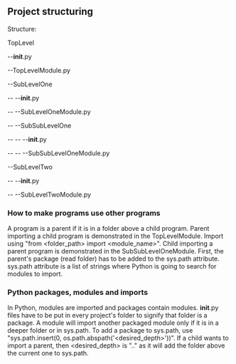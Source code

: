 ## Project structuring

Structure:

TopLevel

--__init__.py

--TopLevelModule.py

--SubLevelOne

-- --__init__.py

-- --SubLevelOneModule.py

-- --SubSubLevelOne

-- -- --__init__.py

-- -- --SubSubLevelOneModule.py

--SubLevelTwo

-- --__init__.py

-- --SubLevelTwoModule.py

### How to make programs use other programs

A program is a parent if it is in a folder above a child program.
Parent importing a child program is demonstrated in the TopLevelModule. Import using "from <folder_path>
import <module_name>".
Child importing a parent program is demonstrated in the SubSubLevelOneModule. First, the parent's package
(read folder) has to be added to the sys.path attribute. sys.path attribute is a list of strings where Python is going to search
for modules to import.

### Python packages, modules and imports

In Python, modules are imported and packages contain modules.
__init__.py files have to be put in every project's folder to signify that folder is a package.
A module will import another packaged module only if it is in a deeper folder or in sys.path. To add a
package to sys.path, use "sys.path.insert(0, os.path.abspath('<desired_depth>'))". If a child wants to import
a parent, then <desired_depth> is ".." as it will add the folder above the current one to sys.path.
